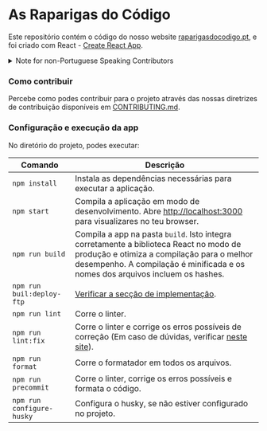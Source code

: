 # As Raparigas do Código

Este repositório contém o código do nosso website [raparigasdocodigo.pt](https://raparigasdocodigo.pt/), e foi criado com React -
[Create React App](https://github.com/facebook/create-react-app).

<details>

<summary> Note for non-Portuguese Speaking Contributors </summary>

> This repository contains the code for our website [raparigasdocodigo.pt](https://raparigasdocodigo.pt/). This was bootstrapped with [Create React App](https://github.com/facebook/create-react-app).
>
> #### How to contribute
>
> Learn how to contribute to the project by reading our contribution guidelines at [CONTRIBUTING.md](/CONTRIBUTING.md).
>
> #### Setup and running the app
>
> In the project directory, you can run:
>
> | Script                    | Description                                                                                                                                                                                                      |
> | ------------------------- | ---------------------------------------------------------------------------------------------------------------------------------------------------------------------------------------------------------------- |
> | `npm install`             | Installs dependencies necessaries to run the app.                                                                                                                                                                |
> | `npm start`               | Runs the app in development mode. Open [http://localhost:3000](http://localhost:3000) to view it in your browser.                                                                                                |
> | `npm run build`           | Builds the app for production to the `build` folder. It correctly bundles React in production mode and optimizes the build for the best performance. The build is minified and the filenames include the hashes. |
> | `npm run buil:deploy-ftp` | [Check the Deployment section](/docs/DEPLOYMENT.md#deployment-process)                                                                                                                                           |
> | `npm run lint`            | Runs the linter.                                                                                                                                                                                                 |
> | `npm run lint:fix`        | Runs the linter and fixes the errors (If any doubts, check [this site](https://eslint.org/docs/latest/rules/)).                                                                                                  |
> | `npm run format`          | Runs the formatter.                                                                                                                                                                                              |
> | `npm run precommit`       | Runs the linter, fixes the errors, and runs the formatter.                                                                                                                                                       |
> | `npm run configure-husky` | Configures husky if not yet configured in project.                                                                                                                                                               |

---

</details>

### Como contribuir

Percebe como podes contribuir para o projeto através das nossas diretrizes de contribuição disponíveis em [CONTRIBUTING.md](/CONTRIBUTING.md).

### Configuração e execução da app

No diretório do projeto, podes executar:

| Comando                   | Descrição                                                                                                                                                                                                              |
| ------------------------- | ---------------------------------------------------------------------------------------------------------------------------------------------------------------------------------------------------------------------- |
| `npm install`             | Instala as dependências necessárias para executar a aplicação.                                                                                                                                                         |
| `npm start`               | Compila a aplicação em modo de desenvolvimento. Abre [http://localhost:3000](http://localhost:3000) para visualizares no teu browser.                                                                                  |
| `npm run build`           | Compila a app na pasta `build`. Isto integra corretamente a biblioteca React no modo de produção e otimiza a compilação para o melhor desempenho. A compilação é minificada e os nomes dos arquivos incluem os hashes. |
| `npm run buil:deploy-ftp` | [Verificar a secção de implementação](/docs/DEPLOYMENT.md#deployment-process).                                                                                                                                         |
| `npm run lint`            | Corre o linter.                                                                                                                                                                                                        |
| `npm run lint:fix`        | Corre o linter e corrige os erros possíveis de correção (Em caso de dúvidas, verificar [neste site](https://eslint.org/docs/latest/rules/)).                                                                           |
| `npm run format`          | Corre o formatador em todos os arquivos.                                                                                                                                                                               |
| `npm run precommit`       | Corre o linter, corrige os erros possíveis e formata o código.                                                                                                                                                         |
| `npm run configure-husky` | Configura o husky, se não estiver configurado no projeto.                                                                                                                                                              |
